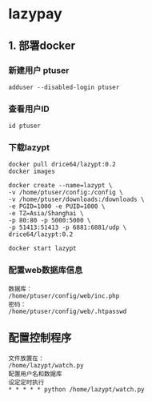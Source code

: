 # lazypay
## 1. 部署docker

### 新建用户 ptuser
```
adduser --disabled-login ptuser
```
### 查看用户ID
```
id ptuser
```
### 下载lazypt
```
docker pull drice64/lazypt:0.2
docker images

docker create --name=lazypt \
-v /home/ptuser/config:/config \
-v /home/ptuser/downloads:/downloads \
-e PGID=1000 -e PUID=1000 \
-e TZ=Asia/Shanghai \
-p 80:80 -p 5000:5000 \
-p 51413:51413 -p 6881:6881/udp \
drice64/lazypt:0.2

docker start lazypt

```
### 配置web数据库信息
```
数据库：
/home/ptuser/config/web/inc.php
密码：
/home/ptuser/config/web/.htpasswd
```

## 配置控制程序
```
文件放置在：
/home/lazypt/watch.py
配置用户名和数据库
设定定时执行
* * * * * python /home/lazypt/watch.py
```
